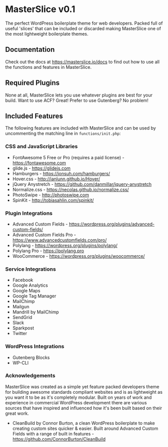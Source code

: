 # MasterSlice v0.1
The perfect WordPress boilerplate theme for web developers. Packed full of useful 'slices' that can be included or discarded making MasterSlice one of the most lightweight boilerplate themes.

## Documentation
Check out the docs at https://masterslice.io/docs to find out how to use all the functions and features in MasterSlice.

## Required Plugins
None at all, MasterSlice lets you use whatever plugins are best for your build. Want to use ACF? Great! Prefer to use Gutenberg? No problem!

## Included Features
The following features are included with MasterSlice and can be used by uncommenting the matching line in `functions/init.php`:

### CSS and JavaScript Libraries

* FontAwesome 5 Free or Pro (requires a paid license) - https://fontawesome.com
* glide.js - https://glidejs.com
* Hamburgers - https://jonsuh.com/hamburgers/
* Hover.css - http://ianlunn.github.io/Hover/
* jQuery Anystretch - https://github.com/danmillar/jquery-anystretch
* Normalize.css - https://necolas.github.io/normalize.css/
* PhotoSwipe - http://photoswipe.com
* SpinKit - http://tobiasahlin.com/spinkit/

### Plugin Integrations

* Advanced Custom Fields - https://wordpress.org/plugins/advanced-custom-fields/
* Advanced Custom Fields Pro - https://www.advancedcustomfields.com/pro/
* Polylang - https://wordpress.org/plugins/polylang/
* Polylang Pro - https://polylang.pro
* WooCommerce - https://wordpress.org/plugins/woocommerce/

### Service Integrations

* Facebook
* Google Analytics
* Google Maps
* Google Tag Manager
* MailChimp
* Mailgun
* Mandrill by MailChimp
* SendGrid
* Slack
* Sparkpost
* Twitter

### WordPress Integrations

* Gutenberg Blocks
* WP-CLI

### Acknowledgements
MasterSlice was created as a simple yet feature packed developers theme for building awesome standards compliant websites and is as lightweight as you want it to be as it's completely modular. Built on years of work and experience in commercial WordPress development there are various sources that have inspired and influenced how it's been built based on their great work.

* CleanBuild by Connor Burton, a clean WordPress boilerplate to make creating custom sites quicker & easier. Built around Advanced Custom Fields with a range of built in features - https://github.com/ConnorBurton/CleanBuild
